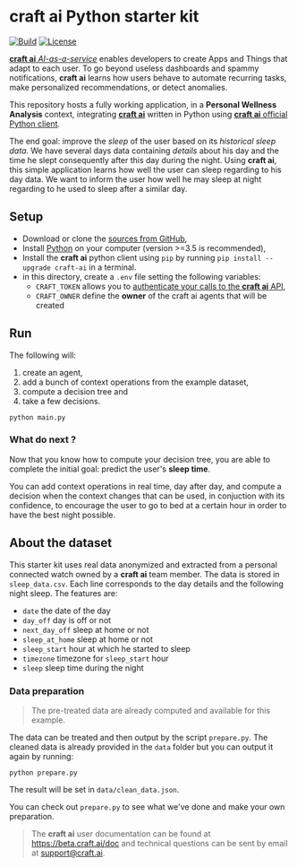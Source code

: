 # **craft ai** Python starter kit #

[![Build](https://img.shields.io/travis/craft-ai/craft-ai-starterkit-python/master.svg?style=flat-square)](https://travis-ci.org/craft-ai/craft-ai-starterkit-python) [![License](https://img.shields.io/badge/license-BSD--3--Clause-42358A.svg?style=flat-square)](LICENSE)

[**craft ai** _AI-as-a-service_](http://craft.ai) enables developers to create Apps and Things that adapt to each user. To go beyond useless dashboards and spammy notifications, **craft ai** learns how users behave to automate recurring tasks, make personalized recommendations, or detect anomalies.

This repository hosts a fully working application, in a **Personal Wellness Analysis** context, integrating [**craft ai**](http://craft.ai) written in Python using [**craft ai** official Python client](https://pypi.python.org/pypi?:action=display&name=craft-ai).

The end goal: improve the _sleep_ of the user based on its _historical sleep data_. We have several days data containing _details_ about his day and the time he slept consequently after this day during the night. Using **craft ai**, this simple application learns how well the user can sleep regarding to his day data. We want to inform the user how well he may sleep at night regarding to he used to sleep after a similar day.

## Setup ##

- Download or clone the [sources from GitHub](https://github.com/craft-ai/craft-ai-starterkit-python),
- Install [Python](https://www.python.org/downloads/) on your computer (version >=3.5 is recommended),
- Install the **craft ai** python client using `pip` by running `pip install --upgrade craft-ai` in a terminal.
- in this directory, create a `.env` file setting the following variables:
    - `CRAFT_TOKEN` allows you to [authenticate your calls to the **craft ai** API](https://beta.craft.ai/doc/python#1---retrieve-your-credentials),
    - `CRAFT_OWNER` define the **owner** of the craft ai agents that will be created

## Run ##

The following will:

1. create an agent,
2. add a bunch of context operations from the example dataset,
3. compute a decision tree and
4. take a few decisions.

```console
python main.py
```

### What do next ? ###

Now that you know how to compute your decision tree, you are able to complete the initial goal: predict the user's **sleep time**.

You can add context operations in real time, day after day, and compute a decision when the context changes that can be used, in conjuction with its confidence, to encourage the user to go to bed at a certain hour in order to have the best night possible.

## About the dataset ##

This starter kit uses real data anonymized and extracted from a personal connected watch owned by a **craft ai** team member. The data is stored in `sleep_data.csv`. Each line corresponds to the day details and the following night sleep. The features are:

* `date` the date of the day
* `day_off` day is off or not
* `next_day_off` sleep at home or not
* `sleep_at_home` sleep at home or not
* `sleep_start` hour at which he started to sleep
* `timezone` timezone for `sleep_start` hour
* `sleep` sleep time during the night

### Data preparation ###

> The pre-treated data are already computed and available for this example.

The data can be treated and then output by the script `prepare.py`. The cleaned data is already provided in the `data` folder but you can output it again by running:
```console
python prepare.py
```

The result will be set in `data/clean_data.json`.

You can check out `prepare.py` to see what we've done and make your own preparation.

> The **craft ai** user documentation can be found at <https://beta.craft.ai/doc> and technical questions can be sent by email at [support@craft.ai]('mailto:support@craft.ai').
